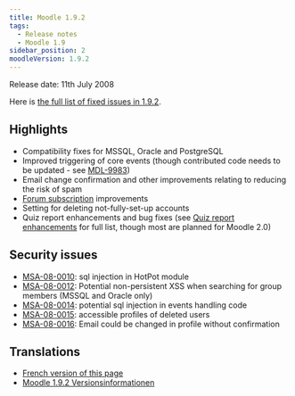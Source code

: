 ```yaml
---
title: Moodle 1.9.2
tags:
  - Release notes
  - Moodle 1.9
sidebar_position: 2
moodleVersion: 1.9.2
---
```

Release date: 11th July 2008

Here is [the full list of fixed issues in 1.9.2](http://moodle.atlassian.net/secure/BrowseVersion.jspa?id=10011&versionId=10280&showOpenIssuesOnly=false).

## Highlights

- Compatibility fixes for MSSQL, Oracle and PostgreSQL
- Improved triggering of core events (though contributed code needs to be updated - see [MDL-9983](https://moodle.atlassian.net/browse/MDL-9983))
- Email change confirmation and other improvements relating to reducing the risk of spam
- [Forum subscription](https://docs.moodle.org/en/Forum_subscription) improvements
- Setting for deleting not-fully-set-up accounts
- Quiz report enhancements and bug fixes (see [Quiz report enhancements](https://docs.moodle.org/dev/Quiz_report_enhancements) for full list, though most are planned for Moodle 2.0)

## Security issues

- [MSA-08-0010](http://moodle.org/mod/forum/discuss.php?d=101402): sql injection in HotPot module
- [MSA-08-0012](http://moodle.org/mod/forum/discuss.php?d=101404): Potential non-persistent XSS when searching for group members (MSSQL and Oracle only)
- [MSA-08-0014](http://moodle.org/mod/forum/discuss.php?d=101406): potential sql injection in events handling code
- [MSA-08-0015](http://moodle.org/mod/forum/discuss.php?d=101407): accessible profiles of deleted users
- [MSA-08-0016](http://moodle.org/mod/forum/discuss.php?d=101409): Email could be changed in profile without confirmation

## Translations

- [French version of this page](https://docs.moodle.org/19/fr/Notes_de_mise_à_jour_de_Moodle_1.9.2)
- [Moodle 1.9.2 Versionsinformationen](https://docs.moodle.org/de/Moodle_1.9.2_Versionsinformationen)
